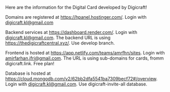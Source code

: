 Here are the information for the Digital Card developed by Digicraft!

Domains are registered at https://hpanel.hostinger.com/. Login with digicraft.kl@gmail.com

Backend services at https://dashboard.render.com/. Login with digicraft.kl@gmail.com. The backend URL is using https://thedigicraftcentral.xyz/. Use develop branch.

Frontend is hosted at https://app.netlify.com/teams/amrfhn/sites. Login with amirfarhan.jfri@gmail.com. The URL is using sub-domains for cards, fromm digicraft.link. Free plan!

Database is hosted at https://cloud.mongodb.com/v2/62bb2dfa5541ba7309becf72#/overview. Login with digicraft.kl@gmail.com. Use digicraft-invite-all database.